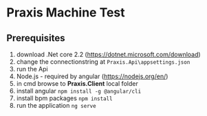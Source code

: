 # Praxis Machine Test

## Prerequisites

1. download .Net core 2.2  (https://dotnet.microsoft.com/download)
2. change the connectionstring at `Praxis.Api\appsettings.json`
3. run the Api
4. Node.js - required by angular (https://nodejs.org/en/)
5. in cmd browse to **Praxis.Client** local folder
6. install angular `npm install -g @angular/cli`
7. install bpm packages `npm install`
8. run the application `ng serve`
